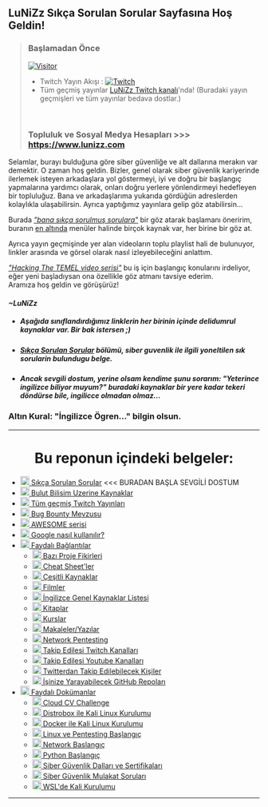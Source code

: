 <!--Satırların sonundaki "\" işareti bir alt satıra geçirmek için kullanılıyor. Kullanmazsanız linkler birbirine girebilir. -->
## LuNiZz Sıkça Sorulan Sorular Sayfasına Hoş Geldin!
> ### Başlamadan Önce
> [![Visitor](https://visitor-badge.laobi.icu/badge?page_id=LuNiZz.siber-guvenlik-sss)](#)
>
> - Twitch Yayın Akışı : [![Twitch](https://img.shields.io/twitch/status/lunizz)](https://twitch.com/lunizz)  
> - Tüm geçmiş yayınlar [LuNiZz Twitch kanalı](https://www.twitch.tv/lunizz/videos)'nda!
> (Buradaki yayın geçmişleri ve tüm yayınlar bedava dostlar.)
> <br>
>
> ### Topluluk ve Sosyal Medya Hesapları >>> https://www.lunizz.com       


Selamlar, burayı bulduğuna göre siber güvenliğe ve alt dallarına merakın var demektir. O zaman hoş geldin. Bizler, genel olarak siber güvenlik kariyerinde ilerlemek isteyen arkadaşlara yol göstermeyi, iyi ve doğru bir başlangıç yapmalarına yardımcı olarak, onları doğru yerlere yönlendirmeyi hedefleyen bir topluluğuz. Bana ve arkadaşlarıma yukarıda gördüğün adreslerden kolaylıkla ulaşabilirsin. 
Ayrıca yaptığımız yayınlara gelip göz atabilirsin...

Burada [*"bana sıkça sorulmuş sorulara"*](/Belgeler/SikcaSorulanSorular.md) bir göz atarak başlamanı öneririm, buranın [en altında](#index) menüler halinde birçok kaynak var, her birine bir göz at.

Ayrıca yayın geçmişinde yer alan videoların toplu playlist hali de bulunuyor, linkler arasında ve görsel olarak nasıl izleyebileceğini anlattım.

[*"Hacking The TEMEL video serisi"*](https://www.twitch.tv/collections/sHv1c2HZEhaHFQ) bu iş için başlangıç konularını irdeliyor, eğer yeni başladıysan ona özellikle göz atmanı tavsiye ederim.  
Aramıza hoş geldin ve görüşürüz!

#### *~LuNiZz*    

- ##### Aşağıda sınıflandırdığımız linklerin her birinin içinde delidumrul kaynaklar var. Bir bak istersen ;)

- ##### [*Sıkça Sorulan Sorular*](/Belgeler/SikcaSorulanSorular.md) bölümü, siber guvenlik ile ilgili yoneltilen **sık** sorularin bulundugu belge.

- ##### Ancak sevgili dostum, yerine olsam kendime şunu sorarım: "Yeterince ingilizce biliyor muyum?" buradaki kaynaklar bir yere kadar tekeri döndürse bile, **ingilicce** olmadan olmaz... 
### Altın Kural: "İngilizce Ögren..." bilgin olsun.
---

<a name="index"></a>
<h1 align="center">Bu reponun içindeki belgeler:</h1>

* [<img width="18" src="https://i.ibb.co/vwSm056/soru-cevap.png" alt="soru-cevap" border="0"> Sıkça Sorulan Sorular](/Belgeler/SikcaSorulanSorular.md#top) <<< BURADAN BAŞLA SEVGİLİ DOSTUM
* [<img width="18" src="https://i.ibb.co/Tq2LQr3/cloud.png" alt="bulut" border="0"> Bulut Bilisim Uzerine Kaynaklar](/Belgeler/BaglantilarVeBilgiler.md#bulutkaynaklari)
* [<img width="18" src="https://i.ibb.co/2dzQnY9/twitch.png" alt="twitch" border="0"> Tüm geçmiş Twitch Yayınları](/Belgeler/BaglantilarVeBilgiler.md#tumgecmistwitchyayinlari)
* [<img width="18" src="https://i.ibb.co/gmLfmCy/bug.png" alt="bug" border="0"> Bug Bounty Mevzusu](/Belgeler/BaglantilarVeBilgiler.md#bugbounty)
* [<img width="18" src="https://i.ibb.co/NLkznCJ/yildiz.png" alt="yildiz" border="0"> AWESOME serisi](/Belgeler/BaglantilarVeBilgiler.md#awesome)
* [<img width="18" src="https://i.ibb.co/86yT26f/google.png" alt="google" border="0"> Google nasıl kullanılır?](/Belgeler/BaglantilarVeBilgiler.md#googlenasilkullanilir)
* [<img width="18" src="https://i.ibb.co/LPJQsPC/link.png" alt="link" border="0"> Faydalı Bağlantılar](/Belgeler/BaglantilarVeBilgiler.md#top)
  - [<img width="18" src="https://i.ibb.co/nrNdyb7/proje.png" alt="proje" border="0"> Bazı Proje Fikirleri](/Belgeler/BaglantilarVeBilgiler.md#baziprojefikirleri)
  - [<img width="18" src="https://i.ibb.co/HGBjbmL/cheat-sheetler.png" alt="cheat-sheetler" border="0"> Cheat Sheet'ler](/Belgeler/BaglantilarVeBilgiler.md#cheatsheetler)  
  - [<img width="18" src="https://i.ibb.co/10rz1Xh/cesitli-kaynaklar.png" alt="cesitli-kaynaklar" border="0"> Çeşitli Kaynaklar](/Belgeler/BaglantilarVeBilgiler.md#cesitlikaynaklar)  
  - [<img width="18" src="https://i.ibb.co/1vHF0tz/filmler.png" alt="filmler" border="0"> Filmler](/Belgeler/BaglantilarVeBilgiler.md#filmler)  
  - [<img width="18" src="https://i.ibb.co/BwKsLb1/yabanci-dil.png" alt="yabanci-dil" border="0"> İngilizce Genel Kaynaklar Listesi](/Belgeler/BaglantilarVeBilgiler.md#ingilizcegenelkaynaklar)  
  - [<img width="18" src="https://i.ibb.co/PgG7wMH/kitaplar.png" alt="kitaplar" border="0"> Kitaplar](/Belgeler/BaglantilarVeBilgiler.md#kitaplar)  
  - [<img width="18" src="https://i.ibb.co/ns7dwrs/kurs.png" alt="kurs" border="0"> Kurslar](/Belgeler/BaglantilarVeBilgiler.md#kurslar)
  - [<img width="18" src="https://i.ibb.co/wLs9FDF/yazilar.png" alt="yazilar" border="0"> Makaleler/Yazılar](/Belgeler/BaglantilarVeBilgiler.md#makaleler)  
  - [<img width="18" src="https://i.ibb.co/yYK5YYz/network-pentesting.png" alt="network-pentesting" border="0"> Network Pentesting](/Belgeler/BaglantilarVeBilgiler.md#networkpentesting)
  - [<img width="18" src="https://i.ibb.co/2dzQnY9/twitch.png" alt="twitch" border="0"> Takip Edilesi Twitch Kanalları](/Belgeler/BaglantilarVeBilgiler.md#bazitwitchkanallari)
  - [<img width="18" src="https://i.ibb.co/grF5FDC/youtube.png" alt="youtube" border="0"> Takip Edilesi Youtube Kanalları](/Belgeler/BaglantilarVeBilgiler.md#baziyoutubekanallari) 
  - [<img width="18" src="https://i.ibb.co/qDk1M65/twitter.png" alt="twitter" border="0"> Twitterdan Takip Edilebilecek Kişiler](/Belgeler/BaglantilarVeBilgiler.md#bazitwitterhesaplari) 
  - [<img width="18" src="https://i.ibb.co/PZDy7Qz/github.png" alt="github" border="0"> İşinize Yarayabilecek GitHub Repoları](/Belgeler/BaglantilarVeBilgiler.md#githubrepolari)
* [<img width="18" src="https://i.ibb.co/wLs9FDF/yazilar.png" alt="yazilar" border="0"> Faydalı Dokümanlar](/Belgeler/Dokumanlar)
    - [<img width="18" src="https://i.ibb.co/Tq2LQr3/cloud.png" alt="bulut2" border="0"> Cloud CV Challenge](/Belgeler/Dokumanlar/CV_Challenge.md#top)
    - [<img width="18" src="https://i.ibb.co/ZVdzrRp/distrobox.png" alt="distrobox"> Distrobox ile Kali Linux Kurulumu](/Belgeler/Dokumanlar/Distrobox_Ile_Kali.md#top)
    - [<img width="18" src="https://i.ibb.co/nsy7RW6/docker.png" alt="docker" border="0"> Docker ile Kali Linux Kurulumu](/Belgeler/Dokumanlar/Docker_Uzerinde_Kali.md#top)
    - [<img width="18" src="https://i.ibb.co/1Rd9V0k/linux.png" alt="linux" border="0"> Linux ve Pentesting Başlangıç](/Belgeler/Dokumanlar/Linux_ve_Pentesting_Baslangic.md#top)
    - [<img width="18" src="https://i.ibb.co/ngYZt20/network.png" alt="network" border="0"> Network Baslangıç](/Belgeler/Dokumanlar/Network_Baslangic.md#top)
    - [<img width="18" src="https://i.ibb.co/QJTzGG0/python.png" alt="python" border="0"> Python Başlangıç](/Belgeler/Dokumanlar/Python.md#top)
    - [<img width="18" src="https://i.ibb.co/6Xj1TNj/hacker.png" alt="hacker" border="0"> Siber Güvenlik Dalları ve Sertifikaları](/Belgeler/Dokumanlar/SiberGuvenlik.md#top)
    - [<img width="18" src="https://i.ibb.co/2WMkZHx/mulakat.png" alt="mulakat" border="0"> Siber Güvenlik Mulakat Soruları](/Belgeler/Dokumanlar/SiberGuvenlik_Mulakat_Sorulari.md#top)
    - [<img width="18" src="https://i.ibb.co/f8m7Vd0/windows.png" alt="windows" border="0"> WSL'de Kali Kurulumu](/Belgeler/Dokumanlar/Wsl_Uzerinde_Kali.md#top)
    
---
